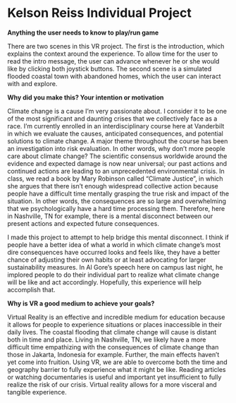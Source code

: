 # Kelson Reiss Individual Project

**Anything the user needs to know to play/run game**

There are two scenes in this VR project. The first is the introduction, which explains the context around the experience. To allow time for the user to read the intro message, the user can advance whenever he or she would like by clicking both joystick buttons. The second scene is a simulated flooded coastal town with abandoned homes, which the user can interact with and explore. 

**Why did you make this?  Your intention or motivation**

Climate change is a cause I’m very passionate about. I consider it to be one of the most significant and daunting crises that we collectively face as a race. I’m currently enrolled in an interdisciplinary course here at Vanderbilt in which we evaluate the causes, anticipated consequences, and potential solutions to climate change. A major theme throughout the course has been an investigation into risk evaluation. In other words, why don’t more people care about climate change? The scientific consensus worldwide around the evidence and expected damage is now near universal; our past actions and continued actions are leading to an unprecedented environmental crisis. In class, we read a book by Mary Robinson called “Climate Justice”, in which she argues that there isn’t enough widespread collective action because people have a difficult time mentally grasping the true risk and impact of the situation. In other words, the consequences are so large and overwhelming that we psychologically have a hard time processing them. Therefore, here in Nashville, TN for example, there is a mental disconnect between our present actions and expected future consequences. 

I made this project to attempt to help bridge this mental disconnect. I think if people have a better idea of what a world in which climate change’s most dire consequences have occurred looks and feels like, they have a better chance of adjusting their own habits or at least advocating for larger sustainability measures. In Al Gore’s speech here on campus last night, he implored people to do their individual part to realize what climate change will be like and act accordingly. Hopefully, this experience will help accomplish that. 

**Why is VR a good medium to achieve your goals?**

Virtual Reality is an effective and incredible medium for education because it allows for people to experience situations or places inaccessible in their daily lives. The coastal flooding that climate change will cause is distant both in time and place. Living in Nashville, TN, we likely have a more difficult time empathizing with the consequences of climate change than those in Jakarta, Indonesia for example. Further, the main effects haven’t yet come into fruition. Using VR, we are able to overcome both the time and geography barrier to fully experience what it might be like. Reading articles or watching documentaries is useful and important yet insufficient to fully realize the risk of our crisis. Virtual reality allows for a more visceral and tangible experience. 
